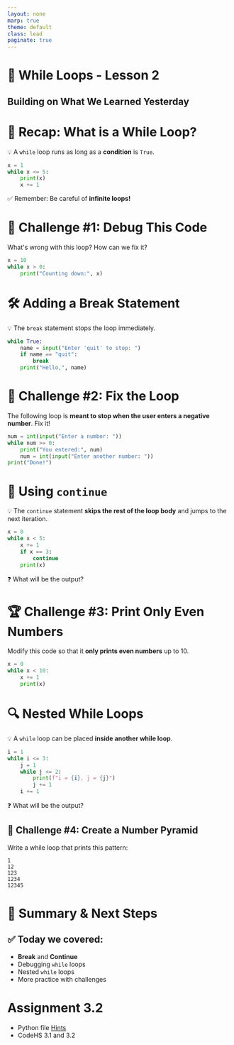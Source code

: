 ```yaml
---
layout: none
marp: true
theme: default
class: lead
paginate: true
---
```


<!-- headingDivider: 1 -->
<!-- backgroundColor: black -->
<!-- class: invert -->

# 🔄 While Loops - Lesson 2

## Building on What We Learned Yesterday

# 🔁 Recap: What is a While Loop?
💡 A `while` loop runs as long as a **condition** is `True`.

```python
x = 1
while x <= 5:
    print(x)
    x += 1
```

✅ Remember: Be careful of **infinite loops!**

# 🚀 Challenge #1: Debug This Code
What's wrong with this loop? How can we fix it?

```python
x = 10
while x > 0:
    print("Counting down:", x)
```

# 🛠 Adding a Break Statement
💡 The `break` statement stops the loop immediately.

```python
while True:
    name = input("Enter 'quit' to stop: ")
    if name == "quit":
        break
    print("Hello,", name)
```

# 🧠 Challenge #2: Fix the Loop
The following loop is **meant to stop when the user enters a negative number**. Fix it!

```python
num = int(input("Enter a number: "))
while num >= 0:
    print("You entered:", num)
    num = int(input("Enter another number: "))
print("Done!")
```

# 🔄 Using `continue`
💡 The `continue` statement **skips the rest of the loop body** and jumps to the next iteration.

```python
x = 0
while x < 5:
    x += 1
    if x == 3:
        continue
    print(x)
```

❓ What will be the output?

# 🏆 Challenge #3: Print Only Even Numbers
Modify this code so that it **only prints even numbers** up to 10.

```python
x = 0
while x < 10:
    x += 1
    print(x)
```

# 🔍 Nested While Loops
💡 A `while` loop can be placed **inside another while loop**.

```python
i = 1
while i <= 3:
    j = 1
    while j <= 2:
        print(f"i = {i}, j = {j}")
        j += 1
    i += 1
```

❓ What will be the output?

## 🎯 Challenge #4: Create a Number Pyramid
Write a while loop that prints this pattern:

```text
1
12
123
1234
12345
```

# 🏁 Summary & Next Steps
## ✅ Today we covered:
- **Break** and **Continue**
- Debugging `while` loops
- Nested `while` loops
- More practice with challenges

# Assignment 3.2

- Python file [Hints](../files/hints_assignment_1_3_2.html)
- CodeHS 3.1 and 3.2
